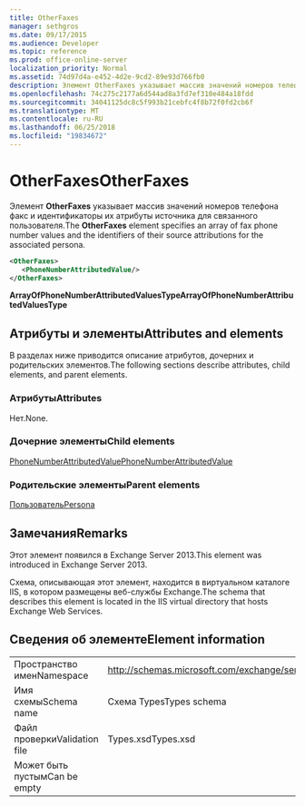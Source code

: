 ```yaml
---
title: OtherFaxes
manager: sethgros
ms.date: 09/17/2015
ms.audience: Developer
ms.topic: reference
ms.prod: office-online-server
localization_priority: Normal
ms.assetid: 74d97d4a-e452-4d2e-9cd2-89e93d766fb0
description: Элемент OtherFaxes указывает массив значений номеров телефона факс и идентификаторы их атрибуты источника для связанного пользователя.
ms.openlocfilehash: 74c275c2177a6d544ad8a3fd7ef310e484a18fdd
ms.sourcegitcommit: 34041125dc8c5f993b21cebfc4f8b72f0fd2cb6f
ms.translationtype: MT
ms.contentlocale: ru-RU
ms.lasthandoff: 06/25/2018
ms.locfileid: "19834672"
---
```

# <a name="otherfaxes"></a><span data-ttu-id="324f3-103">OtherFaxes</span><span class="sxs-lookup"><span data-stu-id="324f3-103">OtherFaxes</span></span>

<span data-ttu-id="324f3-104">Элемент **OtherFaxes** указывает массив значений номеров телефона факс и идентификаторы их атрибуты источника для связанного пользователя.</span><span class="sxs-lookup"><span data-stu-id="324f3-104">The **OtherFaxes** element specifies an array of fax phone number values and the identifiers of their source attributions for the associated persona.</span></span> 
  
```XML
<OtherFaxes>
   <PhoneNumberAttributedValue/>
</OtherFaxes>

```

 <span data-ttu-id="324f3-105">**ArrayOfPhoneNumberAttributedValuesType**</span><span class="sxs-lookup"><span data-stu-id="324f3-105">**ArrayOfPhoneNumberAttributedValuesType**</span></span>
## <a name="attributes-and-elements"></a><span data-ttu-id="324f3-106">Атрибуты и элементы</span><span class="sxs-lookup"><span data-stu-id="324f3-106">Attributes and elements</span></span>

<span data-ttu-id="324f3-107">В разделах ниже приводится описание атрибутов, дочерних и родительских элементов.</span><span class="sxs-lookup"><span data-stu-id="324f3-107">The following sections describe attributes, child elements, and parent elements.</span></span>
  
### <a name="attributes"></a><span data-ttu-id="324f3-108">Атрибуты</span><span class="sxs-lookup"><span data-stu-id="324f3-108">Attributes</span></span>

<span data-ttu-id="324f3-109">Нет.</span><span class="sxs-lookup"><span data-stu-id="324f3-109">None.</span></span>
  
### <a name="child-elements"></a><span data-ttu-id="324f3-110">Дочерние элементы</span><span class="sxs-lookup"><span data-stu-id="324f3-110">Child elements</span></span>

[<span data-ttu-id="324f3-111">PhoneNumberAttributedValue</span><span class="sxs-lookup"><span data-stu-id="324f3-111">PhoneNumberAttributedValue</span></span>](phonenumberattributedvalue.md)
  
### <a name="parent-elements"></a><span data-ttu-id="324f3-112">Родительские элементы</span><span class="sxs-lookup"><span data-stu-id="324f3-112">Parent elements</span></span>

[<span data-ttu-id="324f3-113">Пользователь</span><span class="sxs-lookup"><span data-stu-id="324f3-113">Persona</span></span>](persona.md)
  
## <a name="remarks"></a><span data-ttu-id="324f3-114">Замечания</span><span class="sxs-lookup"><span data-stu-id="324f3-114">Remarks</span></span>

<span data-ttu-id="324f3-115">Этот элемент появился в Exchange Server 2013.</span><span class="sxs-lookup"><span data-stu-id="324f3-115">This element was introduced in Exchange Server 2013.</span></span>
  
<span data-ttu-id="324f3-116">Схема, описывающая этот элемент, находится в виртуальном каталоге IIS, в котором размещены веб-службы Exchange.</span><span class="sxs-lookup"><span data-stu-id="324f3-116">The schema that describes this element is located in the IIS virtual directory that hosts Exchange Web Services.</span></span>
  
## <a name="element-information"></a><span data-ttu-id="324f3-117">Сведения об элементе</span><span class="sxs-lookup"><span data-stu-id="324f3-117">Element information</span></span>

|||
|:-----|:-----|
|<span data-ttu-id="324f3-118">Пространство имен</span><span class="sxs-lookup"><span data-stu-id="324f3-118">Namespace</span></span>  <br/> |http://schemas.microsoft.com/exchange/services/2006/types  <br/> |
|<span data-ttu-id="324f3-119">Имя схемы</span><span class="sxs-lookup"><span data-stu-id="324f3-119">Schema name</span></span>  <br/> |<span data-ttu-id="324f3-120">Схема Types</span><span class="sxs-lookup"><span data-stu-id="324f3-120">Types schema</span></span>  <br/> |
|<span data-ttu-id="324f3-121">Файл проверки</span><span class="sxs-lookup"><span data-stu-id="324f3-121">Validation file</span></span>  <br/> |<span data-ttu-id="324f3-122">Types.xsd</span><span class="sxs-lookup"><span data-stu-id="324f3-122">Types.xsd</span></span>  <br/> |
|<span data-ttu-id="324f3-123">Может быть пустым</span><span class="sxs-lookup"><span data-stu-id="324f3-123">Can be empty</span></span>  <br/> ||
   

